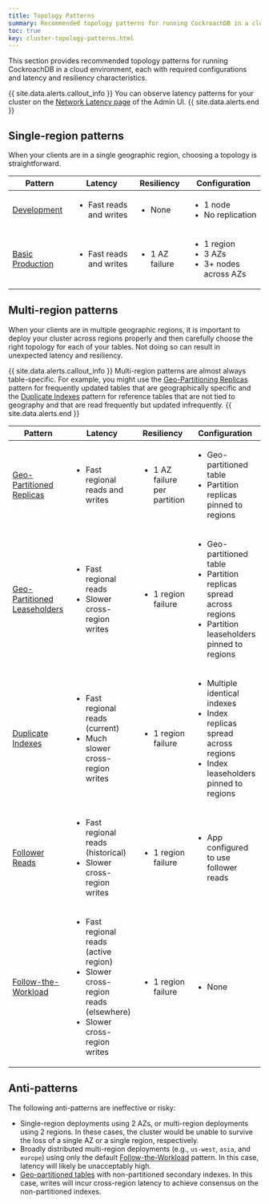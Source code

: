 ```yaml
---
title: Topology Patterns
summary: Recommended topology patterns for running CockroachDB in a cloud environment.
toc: true
key: cluster-topology-patterns.html
---
```


This section provides recommended topology patterns for running CockroachDB in a cloud environment, each with required configurations and latency and resiliency characteristics.

{{ site.data.alerts.callout_info }}
You can observe latency patterns for your cluster on the [Network Latency page](admin-ui-network-latency-page.html) of the Admin UI.
{{ site.data.alerts.end }}

## Single-region patterns

When your clients are in a single geographic region, choosing a topology is straightforward.

Pattern | Latency | Resiliency | Configuration
--------|---------|------------|--------------
[Development](topology-development.html) | <ul><li>Fast reads and writes</li></ul> | <ul><li>None</li></ul> | <ul><li>1 node</li><li>No replication</li></ul>
[Basic Production](topology-basic-production.html) | <ul><li>Fast reads and writes</li></ul> | <ul><li>1 AZ failure</li></ul> | <ul><li>1 region</li><li>3 AZs</li><li>3+ nodes across AZs</li></ul>

## Multi-region patterns

When your clients are in multiple geographic regions, it is important to deploy your cluster across regions properly and then carefully choose the right topology for each of your tables. Not doing so can result in unexpected latency and resiliency.

{{ site.data.alerts.callout_info }}
Multi-region patterns are almost always table-specific. For example, you might use the [Geo-Partitioning Replicas](topology-geo-partitioned-replicas.html) pattern for frequently updated tables that are geographically specific and the [Duplicate Indexes](topology-duplicate-indexes.html) pattern for reference tables that are not tied to geography and that are read frequently but updated infrequently.
{{ site.data.alerts.end }}

Pattern | Latency | Resiliency | Configuration
--------|---------|------------|--------------
[Geo-Partitioned Replicas](topology-geo-partitioned-replicas.html) | <ul><li>Fast regional reads and writes</li></ul> | <ul><li>1 AZ failure per partition</li></ul> | <ul><li>Geo-partitioned table</li><li>Partition replicas pinned to regions</li></ul>
[Geo-Partitioned Leaseholders](topology-geo-partitioned-leaseholders.html) | <ul><li>Fast regional reads</li><li>Slower cross-region writes</li></ul> | <ul><li>1 region failure</li></ul> | <ul><li>Geo-partitioned table</li><li>Partition replicas spread across regions</li><li>Partition leaseholders pinned to regions</li></ul>
[Duplicate Indexes](topology-duplicate-indexes.html) | <ul><li>Fast regional reads (current)</li><li>Much slower cross-region writes</li></ul> | <ul><li>1 region failure</li></ul> | <ul><li>Multiple identical indexes</li><li>Index replicas spread across regions</li><li>Index leaseholders pinned to regions</li></ul>
[Follower Reads](topology-follower-reads.html) | <ul><li>Fast regional reads (historical)</li><li>Slower cross-region writes</li></ul> | <ul><li>1 region failure</li></ul> | <ul><li>App configured to use follower reads</li></ul>
[Follow-the-Workload](topology-follow-the-workload.html) | <ul><li>Fast regional reads (active region)</li><li>Slower cross-region reads (elsewhere)</li><li>Slower cross-region writes</li> | <ul><li>1 region failure</li></ul> | <ul><li>None</li></ul>

## Anti-patterns

The following anti-patterns are ineffective or risky:

- Single-region deployments using 2 AZs, or multi-region deployments using 2 regions. In these cases, the cluster would be unable to survive the loss of a single AZ or a single region, respectively.
- Broadly distributed multi-region deployments (e.g., `us-west`, `asia`, and `europe`) using only the default [Follow-the-Workload](topology-follow-the-workload.html) pattern. In this case, latency will likely be unacceptably high.
- [Geo-partitioned tables](topology-geo-partitioned-replicas.html) with non-partitioned secondary indexes. In this case, writes will incur cross-region latency to achieve consensus on the non-partitioned indexes.
